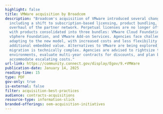 ```yaml
---
highlight: false
title: VMWare acquisition by Broadcom
description: "Broadcom's acquisition of VMware introduced several changes,
  including a shift to subscription-based licensing, product bundling, and an
  overhaul of the partner network. Perpetual licenses are no longer offered,
  with products consolidated into three bundles: VMware Cloud Foundation, VMware
  vSphere Foundation, and VMware Add-on Services. Agencies face challenges
  adapting to the new model, with increased costs and less flexibility but
  additional embedded value. Alternatives to VMware are being explored, though
  migration is technically complex. Agencies are advised to rightsize their
  environments, evaluate multi-year contracts for discounts, and plan budgets to
  accommodate escalating costs."
url-link: https://community.connect.gov/display/Egov/9.+VMWare
publication-date: January 14, 2025
reading-time: 15
type: PDF
gov-only: true
is-external: false
filter: acquisition-best-practices
audience: contracts-acquisitions
resource-type: information-slick
branded-offerings: oem-acquisition-initiatives
---
```

